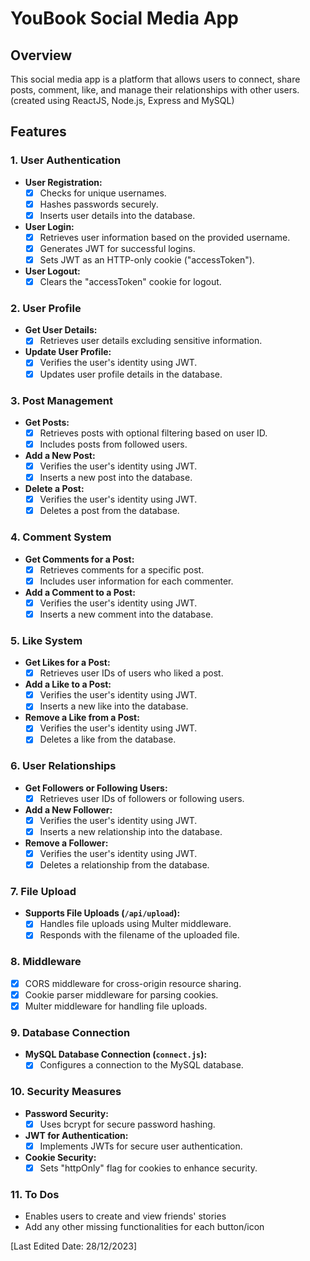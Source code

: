 # YouBook Social Media App 

## Overview

This social media app is a platform that allows users to connect, share posts, comment, like, and manage their relationships with other users. <br>
(created using ReactJS, Node.js, Express and MySQL)

## Features

### 1. User Authentication

- **User Registration:**
  - [x] Checks for unique usernames.
  - [x] Hashes passwords securely.
  - [x] Inserts user details into the database.

- **User Login:**
  - [x] Retrieves user information based on the provided username.
  - [x] Generates JWT for successful logins.
  - [x] Sets JWT as an HTTP-only cookie ("accessToken").

- **User Logout:**
  - [x] Clears the "accessToken" cookie for logout.

### 2. User Profile

- **Get User Details:**
  - [x] Retrieves user details excluding sensitive information.

- **Update User Profile:**
  - [x] Verifies the user's identity using JWT.
  - [x] Updates user profile details in the database.

### 3. Post Management

- **Get Posts:**
  - [x] Retrieves posts with optional filtering based on user ID.
  - [x] Includes posts from followed users.

- **Add a New Post:**
  - [x] Verifies the user's identity using JWT.
  - [x] Inserts a new post into the database.

- **Delete a Post:**
  - [x] Verifies the user's identity using JWT.
  - [x] Deletes a post from the database.

### 4. Comment System

- **Get Comments for a Post:**
  - [x] Retrieves comments for a specific post.
  - [x] Includes user information for each commenter.

- **Add a Comment to a Post:**
  - [x] Verifies the user's identity using JWT.
  - [x] Inserts a new comment into the database.

### 5. Like System

- **Get Likes for a Post:**
  - [x] Retrieves user IDs of users who liked a post.

- **Add a Like to a Post:**
  - [x] Verifies the user's identity using JWT.
  - [x] Inserts a new like into the database.

- **Remove a Like from a Post:**
  - [x] Verifies the user's identity using JWT.
  - [x] Deletes a like from the database.

### 6. User Relationships

- **Get Followers or Following Users:**
  - [x] Retrieves user IDs of followers or following users.

- **Add a New Follower:**
  - [x] Verifies the user's identity using JWT.
  - [x] Inserts a new relationship into the database.

- **Remove a Follower:**
  - [x] Verifies the user's identity using JWT.
  - [x] Deletes a relationship from the database.

### 7. File Upload

- **Supports File Uploads (`/api/upload`):**
  - [x] Handles file uploads using Multer middleware.
  - [x] Responds with the filename of the uploaded file.

### 8. Middleware

- [x] CORS middleware for cross-origin resource sharing.
- [x] Cookie parser middleware for parsing cookies.
- [x] Multer middleware for handling file uploads.

### 9. Database Connection

- **MySQL Database Connection (`connect.js`):**
  - [x] Configures a connection to the MySQL database.

### 10. Security Measures

- **Password Security:**
  - [x] Uses bcrypt for secure password hashing.
- **JWT for Authentication:**
  - [x] Implements JWTs for secure user authentication.
- **Cookie Security:**
  - [x] Sets "httpOnly" flag for cookies to enhance security.

### 11. To Dos

- Enables users to create and view friends' stories
- Add any other missing functionalities for each button/icon


[Last Edited Date: 28/12/2023]
